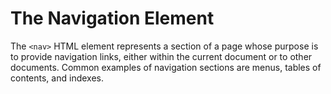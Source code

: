 # The Navigation Element

The `<nav>` HTML element represents a section of a page whose purpose is to provide navigation links, either within the current document or to other documents. Common examples of navigation sections are menus, tables of contents, and indexes.